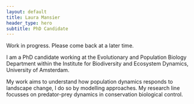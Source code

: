 ```yaml
---
layout: default
title: Laura Mansier
header_type: hero
subtitle: PhD Candidate
---
```


Work in progress. Please come back at a later time.

I am a PhD candidate working at the Evolutionary and Population Biology Department within the Institute for Biodiversity and Ecosystem Dynamics, University of Amsterdam.

My work aims to understand how population dynamics responds to landscape change, I do so by modelling approaches. My research line focusses on predator-prey dynamics in conservation biological control.
